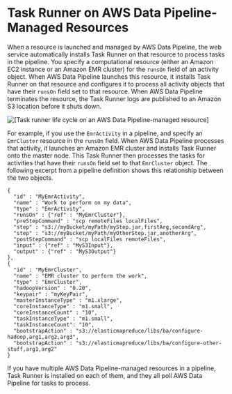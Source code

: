 # Task Runner on AWS Data Pipeline\-Managed Resources<a name="dp-how-task-runner-dp-managed"></a>

 When a resource is launched and managed by AWS Data Pipeline, the web service automatically installs Task Runner on that resource to process tasks in the pipeline\. You specify a computational resource \(either an Amazon EC2 instance or an Amazon EMR cluster\) for the `runsOn` field of an activity object\. When AWS Data Pipeline launches this resource, it installs Task Runner on that resource and configures it to process all activity objects that have their `runsOn` field set to that resource\. When AWS Data Pipeline terminates the resource, the Task Runner logs are published to an Amazon S3 location before it shuts down\.

![\[Task runner life cycle on an AWS Data Pipeline-managed resource\]](http://docs.aws.amazon.com/datapipeline/latest/DeveloperGuide/images/dp-task-runner-managed-emr-jobflow.png)

 For example, if you use the `EmrActivity` in a pipeline, and specify an `EmrCluster` resource in the `runsOn` field\. When AWS Data Pipeline processes that activity, it launches an Amazon EMR cluster and installs Task Runner onto the master node\. This Task Runner then processes the tasks for activities that have their `runsOn` field set to that `EmrCluster` object\. The following excerpt from a pipeline definition shows this relationship between the two objects\. 

```
{
  "id" : "MyEmrActivity",
  "name" : "Work to perform on my data",
  "type" : "EmrActivity",
  "runsOn" : {"ref" : "MyEmrCluster"},
  "preStepCommand" : "scp remoteFiles localFiles",
  "step" : "s3://myBucket/myPath/myStep.jar,firstArg,secondArg",
  "step" : "s3://myBucket/myPath/myOtherStep.jar,anotherArg",
  "postStepCommand" : "scp localFiles remoteFiles",
  "input" : {"ref" : "MyS3Input"},
  "output" : {"ref" : "MyS3Output"}
},
{
  "id" : "MyEmrCluster",
  "name" : "EMR cluster to perform the work",
  "type" : "EmrCluster",
  "hadoopVersion" : "0.20",
  "keypair" : "myKeyPair",
  "masterInstanceType" : "m1.xlarge",
  "coreInstanceType" : "m1.small",
  "coreInstanceCount" : "10",
  "taskInstanceType" : "m1.small",
  "taskInstanceCount": "10",
  "bootstrapAction" : "s3://elasticmapreduce/libs/ba/configure-hadoop,arg1,arg2,arg3",
  "bootstrapAction" : "s3://elasticmapreduce/libs/ba/configure-other-stuff,arg1,arg2"
}
```

 If you have multiple AWS Data Pipeline\-managed resources in a pipeline, Task Runner is installed on each of them, and they all poll AWS Data Pipeline for tasks to process\. 